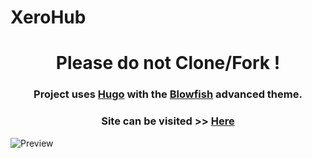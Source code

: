 # XeroHub

<h1 align="center">Please do not Clone/Fork !</h1>

<div align="center">

### Project uses [**Hugo**](gohugo.io/) with the [**Blowfish**](https://blowfish.page) advanced theme.

### Site can be visited >> [**Here**](https://xerolinux.xyz)

</div>

![Preview](https://i.imgur.com/mfrOvoH.png)
